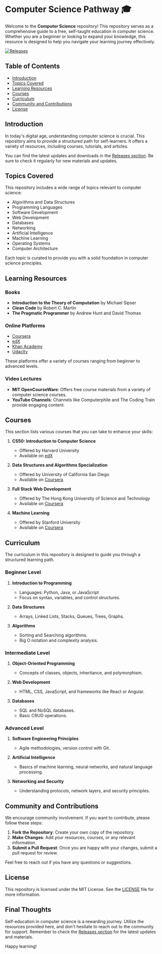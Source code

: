 # Computer Science Pathway 🎓

Welcome to the **Computer Science** repository! This repository serves as a comprehensive guide to a free, self-taught education in computer science. Whether you are a beginner or looking to expand your knowledge, this resource is designed to help you navigate your learning journey effectively.

[![Releases](https://img.shields.io/badge/Releases-Check%20Now-brightgreen)](https://github.com/VortexTeller/computer-science/releases)

## Table of Contents

- [Introduction](#introduction)
- [Topics Covered](#topics-covered)
- [Learning Resources](#learning-resources)
- [Courses](#courses)
- [Curriculum](#curriculum)
- [Community and Contributions](#community-and-contributions)
- [License](#license)

## Introduction

In today's digital age, understanding computer science is crucial. This repository aims to provide a structured path for self-learners. It offers a variety of resources, including courses, tutorials, and articles. 

You can find the latest updates and downloads in the [Releases section](https://github.com/VortexTeller/computer-science/releases). Be sure to check it regularly for new materials and updates.

## Topics Covered

This repository includes a wide range of topics relevant to computer science:

- Algorithms and Data Structures
- Programming Languages
- Software Development
- Web Development
- Databases
- Networking
- Artificial Intelligence
- Machine Learning
- Operating Systems
- Computer Architecture

Each topic is curated to provide you with a solid foundation in computer science principles.

## Learning Resources

### Books

- **Introduction to the Theory of Computation** by Michael Sipser
- **Clean Code** by Robert C. Martin
- **The Pragmatic Programmer** by Andrew Hunt and David Thomas

### Online Platforms

- [Coursera](https://www.coursera.org/)
- [edX](https://www.edx.org/)
- [Khan Academy](https://www.khanacademy.org/)
- [Udacity](https://www.udacity.com/)

These platforms offer a variety of courses ranging from beginner to advanced levels. 

### Video Lectures

- **MIT OpenCourseWare**: Offers free course materials from a variety of computer science courses.
- **YouTube Channels**: Channels like Computerphile and The Coding Train provide engaging content.

## Courses

This section lists various courses that you can take to enhance your skills:

1. **CS50: Introduction to Computer Science**
   - Offered by Harvard University
   - Available on [edX](https://www.edx.org/course/cs50s-introduction-to-computer-science)

2. **Data Structures and Algorithms Specialization**
   - Offered by University of California San Diego
   - Available on [Coursera](https://www.coursera.org/specializations/data-structures-algorithms)

3. **Full Stack Web Development**
   - Offered by The Hong Kong University of Science and Technology
   - Available on [Coursera](https://www.coursera.org/specializations/full-stack-react)

4. **Machine Learning**
   - Offered by Stanford University
   - Available on [Coursera](https://www.coursera.org/learn/machine-learning)

## Curriculum

The curriculum in this repository is designed to guide you through a structured learning path. 

### Beginner Level

1. **Introduction to Programming**
   - Languages: Python, Java, or JavaScript
   - Focus on syntax, variables, and control structures.

2. **Data Structures**
   - Arrays, Linked Lists, Stacks, Queues, Trees, Graphs.

3. **Algorithms**
   - Sorting and Searching algorithms.
   - Big O notation and complexity analysis.

### Intermediate Level

1. **Object-Oriented Programming**
   - Concepts of classes, objects, inheritance, and polymorphism.

2. **Web Development**
   - HTML, CSS, JavaScript, and frameworks like React or Angular.

3. **Databases**
   - SQL and NoSQL databases.
   - Basic CRUD operations.

### Advanced Level

1. **Software Engineering Principles**
   - Agile methodologies, version control with Git.

2. **Artificial Intelligence**
   - Basics of machine learning, neural networks, and natural language processing.

3. **Networking and Security**
   - Understanding protocols, network layers, and security principles.

## Community and Contributions

We encourage community involvement. If you want to contribute, please follow these steps:

1. **Fork the Repository**: Create your own copy of the repository.
2. **Make Changes**: Add your resources, courses, or any relevant information.
3. **Submit a Pull Request**: Once you are happy with your changes, submit a pull request for review.

Feel free to reach out if you have any questions or suggestions.

## License

This repository is licensed under the MIT License. See the [LICENSE](LICENSE) file for more information.

## Final Thoughts

Self-education in computer science is a rewarding journey. Utilize the resources provided here, and don't hesitate to reach out to the community for support. Remember to check the [Releases section](https://github.com/VortexTeller/computer-science/releases) for the latest updates and materials.

Happy learning!